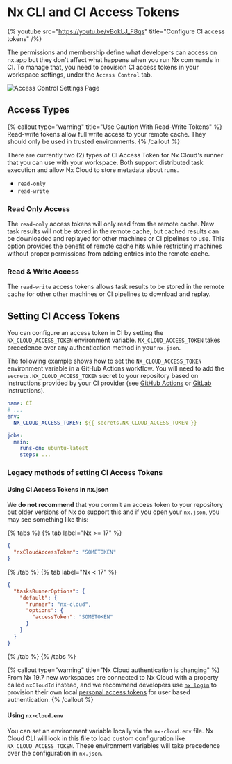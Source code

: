 # Nx CLI and CI Access Tokens

{% youtube src="https://youtu.be/vBokLJ_F8qs" title="Configure CI access tokens" /%}

The permissions and membership define what developers can access on nx.app but they don't affect what happens when you run Nx commands in CI. To manage that, you need to provision CI access tokens in your workspace settings, under the `Access Control` tab.

![Access Control Settings Page](/nx-cloud/recipes/access-control-settings.avif)

## Access Types

{% callout type="warning" title="Use Caution With Read-Write Tokens" %}
Read-write tokens allow full write access to your remote cache. They should only be used in trusted environments.
{% /callout %}

There are currently two (2) types of CI Access Token for Nx Cloud's runner that you can use with your workspace. Both support distributed task execution and allow Nx Cloud to store metadata about runs.

- `read-only`
- `read-write`

### Read Only Access

The `read-only` access tokens will only read from the remote cache. New task results will not be stored in the remote cache, but cached results can be downloaded and replayed for other machines or CI pipelines to use. This option provides the benefit of remote cache hits while restricting machines without proper permissions from adding entries into the remote cache.

### Read & Write Access

The `read-write` access tokens allows task results to be stored in the remote cache for other other machines or CI pipelines to download and replay.

## Setting CI Access Tokens

You can configure an access token in CI by setting the `NX_CLOUD_ACCESS_TOKEN` environment variable. `NX_CLOUD_ACCESS_TOKEN` takes precedence over any authentication method in your `nx.json`.

The following example shows how to set the `NX_CLOUD_ACCESS_TOKEN` environment variable in a GitHub Actions workflow. You will need to add the `secrets.NX_CLOUD_ACCESS_TOKEN` secret to your repository based on instructions provided by your CI provider (see [GitHub Actions](https://docs.github.com/en/actions/security-for-github-actions/security-guides/using-secrets-in-github-actions) or [GitLab](https://docs.gitlab.com/ee/ci/variables/#define-a-cicd-variable-in-the-ui) instructions).

```yml {% fileName=".github/workflows/ci.yml" highlightLines=["29-32"] %}
name: CI
# ...
env:
  NX_CLOUD_ACCESS_TOKEN: ${{ secrets.NX_CLOUD_ACCESS_TOKEN }}

jobs:
  main:
    runs-on: ubuntu-latest
    steps: ...
```

### Legacy methods of setting CI Access Tokens

#### Using CI Access Tokens in nx.json

We **do not recommend** that you commit an access token to your repository but older versions of Nx do support this and if you open your `nx.json`, you may see something like this:

{% tabs %}
{% tab label="Nx >= 17" %}

```json
{
  "nxCloudAccessToken": "SOMETOKEN"
}
```

{% /tab %}
{% tab label="Nx < 17" %}

```json
{
  "tasksRunnerOptions": {
    "default": {
      "runner": "nx-cloud",
      "options": {
        "accessToken": "SOMETOKEN"
      }
    }
  }
}
```

{% /tab %}
{% /tabs %}

{% callout type="warning" title="Nx Cloud authentication is changing" %}
From Nx 19.7 new workspaces are connected to Nx Cloud with a property called `nxCloudId` instead, and we recommend developers use [`nx login`](/ci/reference/nx-cloud-cli#npx-nxcloud-login) to provision their own local [personal access tokens](/ci/recipes/security/personal-access-tokens) for user based authentication.
{% /callout %}

#### Using `nx-cloud.env`

You can set an environment variable locally via the `nx-cloud.env` file. Nx Cloud CLI will look in this file to load custom configuration like `NX_CLOUD_ACCESS_TOKEN`. These environment variables will take precedence over the configuration in `nx.json`.
